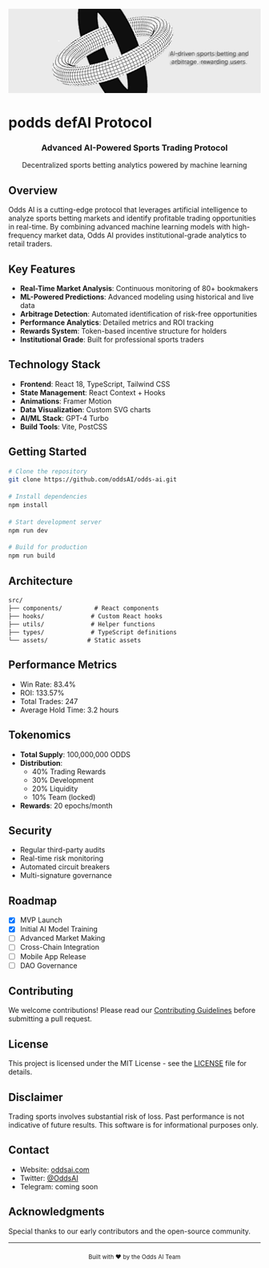 ![Mon Logo](./oddsbanner.png)

# podds defAI Protocol

<div align="center">
  <h3>Advanced AI-Powered Sports Trading Protocol</h3>
  <p>Decentralized sports betting analytics powered by machine learning</p>
</div>

## Overview

Odds AI is a cutting-edge protocol that leverages artificial intelligence to analyze sports betting markets and identify profitable trading opportunities in real-time. By combining advanced machine learning models with high-frequency market data, Odds AI provides institutional-grade analytics to retail traders.

## Key Features

- **Real-Time Market Analysis**: Continuous monitoring of 80+ bookmakers
- **ML-Powered Predictions**: Advanced modeling using historical and live data
- **Arbitrage Detection**: Automated identification of risk-free opportunities
- **Performance Analytics**: Detailed metrics and ROI tracking
- **Rewards System**: Token-based incentive structure for holders
- **Institutional Grade**: Built for professional sports traders

## Technology Stack

- **Frontend**: React 18, TypeScript, Tailwind CSS
- **State Management**: React Context + Hooks
- **Animations**: Framer Motion
- **Data Visualization**: Custom SVG charts
- **AI/ML Stack**: GPT-4 Turbo
- **Build Tools**: Vite, PostCSS

## Getting Started

```bash
# Clone the repository
git clone https://github.com/oddsAI/odds-ai.git

# Install dependencies
npm install

# Start development server
npm run dev

# Build for production
npm run build
```

## Architecture

```
src/
├── components/         # React components
├── hooks/             # Custom React hooks
├── utils/             # Helper functions
├── types/             # TypeScript definitions
└── assets/           # Static assets
```

## Performance Metrics

- Win Rate: 83.4%
- ROI: 133.57%
- Total Trades: 247
- Average Hold Time: 3.2 hours

## Tokenomics

- **Total Supply**: 100,000,000 ODDS
- **Distribution**: 
  - 40% Trading Rewards
  - 30% Development
  - 20% Liquidity
  - 10% Team (locked)
- **Rewards**: 20 epochs/month

## Security

- Regular third-party audits
- Real-time risk monitoring
- Automated circuit breakers
- Multi-signature governance

## Roadmap

- [x] MVP Launch
- [x] Initial AI Model Training
- [ ] Advanced Market Making
- [ ] Cross-Chain Integration
- [ ] Mobile App Release
- [ ] DAO Governance

## Contributing

We welcome contributions! Please read our [Contributing Guidelines](CONTRIBUTING.md) before submitting a pull request.

## License

This project is licensed under the MIT License - see the [LICENSE](LICENSE) file for details.

## Disclaimer

Trading sports involves substantial risk of loss. Past performance is not indicative of future results. This software is for informational purposes only.

## Contact

- Website: [oddsai.com](https://oddsai.xyz)
- Twitter: [@OddsAI](https://twitter.com/OddsAI)
- Telegram: coming soon

## Acknowledgments

Special thanks to our early contributors and the open-source community.

---

<div align="center">
  <sub>Built with ❤️ by the Odds AI Team</sub>
</div>

